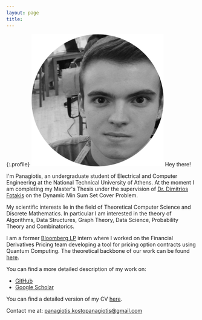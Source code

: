 ```yaml
---
layout: page
title:
---
```


{:.profile}
![profile](profile.png)
Hey there!

I'm Panagiotis, an undergraduate student of Electrical and Computer
Engineering at the National Technical University of Athens. At the moment I am
completing my Master's Thesis under the supervision of [Dr. Dimitrios Fotakis](www.softlab.ntua.gr/~fotakis/) on
the Dynamic Min Sum Set Cover Problem.

My scientific interests lie in the field of Theoretical Computer Science and Discrete
Mathematics. In particular I am interested in the theory of Algorithms, Data
Structures, Graph Theory, Data Science, Probability Theory and Combinatorics.

I am a former [Bloomberg LP](https://www.bloomberg.com/company/) intern where I worked on the
Financial Derivatives Pricing team developing a tool for pricing option
contracts using Quantum Computing. The theoretical backbone of our work can be
found [here](https://arxiv.org/abs/1905.02666).

You can find a more detailed description of my work on:

* [GitHub](https://github.com/infinity4471)
* [Google Scholar](https://scholar.google.com/citations?view_op=list_works&hl=el&authuser=1&user=mEFJGiMAAAAJ&gmla=AJsN-F7AG6GMnjNWHKMqmrMLTHoSdGik3cYIxSWlAARcf6wA49yMaZ8MlFmgtfgh82yVeL-rgo9BhVNVS6JNtQx7N1ktrM-j_YiEtQ2dT6TDLU6r3zYyMz26hvocSHDy2lEtj_FlfsTkqLOfRn57T2RDj-hzp8PEnKlLkwapYCYNFN2vHlvCdBO0jf0C_SYXrjiPWrbT4_iI)

You can find a detailed version of my CV
[here](https://github.com/infinity4471/infinity4471.github.io/raw/main/CV.pdf).

Contact me at: <panagiotis.kostopanagiotis@gmail.com>
